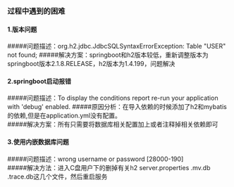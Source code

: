 ### 过程中遇到的困难
#### 1.版本问题
#####问题描述：org.h2.jdbc.JdbcSQLSyntaxErrorException: Table "USER" not found; 
#####解决方案：springboot和h2版本较低，重新调整版本为springboot版本2.1.8.RELEASE，h2版本为1.4.199，问题解决  
#### 2.springboot启动报错  
#####问题描述：To display the conditions report re-run your application with 'debug' enabled.
#####原因分析：在导入依赖的时候添加了h2和mybatis的依赖,但是在application.yml没有配置。  
#####解决方案：所有只需要将数据库相关配置加上或者注释掉相关依赖即可  
#### 3.使用内嵌数据库问题  
#####问题描述：wrong username or password [28000-190]  
#####解决方法：进入C盘用户下的删掉有关h2 server.properties  .mv.db  .trace.db这几个文件，然后重启服务